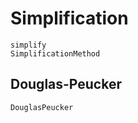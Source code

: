 # Simplification

```@docs
simplify
SimplificationMethod
```

## Douglas-Peucker

```@docs
DouglasPeucker
```
